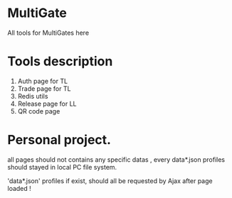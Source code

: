 # MultiGate
All tools for MultiGates here

# Tools description
1. Auth page for TL 
2. Trade page for TL
3. Redis utils 
4. Release page for LL
5. QR code page


# Personal project.

all pages should not contains any specific datas , every data*.json profiles should stayed in local PC file system.

'data*.json' profiles if exist, should all be requested by Ajax after page loaded !

